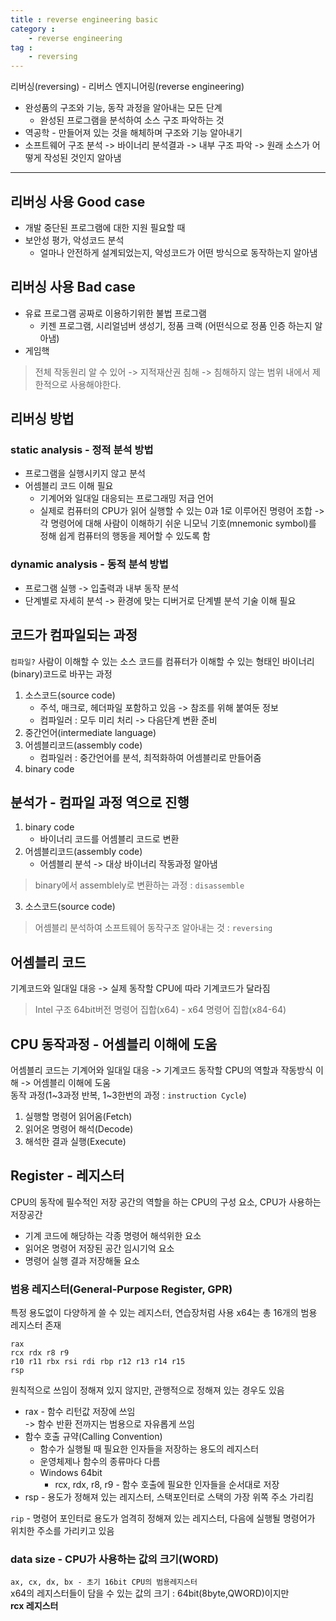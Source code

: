 ```yaml
---
title : reverse engineering basic
category :
    - reverse engineering
tag :
    - reversing
---
```


리버싱(reversing) - 리버스 엔지니어링(reverse engineering)

* 완성품의 구조와 기능, 동작 과정을 알아내는 모든 단계
    - 완성된 프로그램을 분석하여 소스 구조 파악하는 것
* 역공학 - 만들어져 있는 것을 해체하며 구조와 기능 알아내기
* 소프트웨어 구조 분석 -> 바이너리 분석결과 -> 내부 구조 파악 -> 원래 소스가 어떻게 작성된 것인지 알아냄

---
## 리버싱 사용 Good case
 * 개발 중단된 프로그램에 대한 지원 필요할 때
 * 보안성 평가, 악성코드 분석
    - 얼마나 안전하게 설계되었는지, 악성코드가 어떤 방식으로 동작하는지 알아냄

## 리버싱 사용 Bad case
 * 유료 프로그램 공짜로 이용하기위한 불법 프로그램
    - 키젠 프로그램, 시리얼넘버 생성기, 정품 크랙 (어떤식으로 정품 인증 하는지 알아냄)
 * 게임핵
 > 전체 작동원리 알 수 있어 -> 지적재산권 침해 -> 침해하지 않는 범위 내에서 제한적으로 사용해야한다.


## 리버싱 방법
 ### static analysis - 정적 분석 방법
  * 프로그램을 실행시키지 않고 분석
  * 어셈블리 코드 이해 필요
     - 기계어와 일대일 대응되는 프로그래밍 저급 언어
     - 실제로 컴퓨터의 CPU가 읽어 실행할 수 있는 0과 1로 이루어진 명령어 조합 -> 각 명령어에 대해 사람이 이해하기 쉬운 니모닉 기호(mnemonic symbol)를 정해 쉽게 컴퓨터의 행동을 제어할 수 있도록 함
 ### dynamic analysis - 동적 분석 방법
  * 프로그램 실행 -> 입출력과 내부 동작 분석
  * 단계별로 자세히 분석 -> 환경에 맞는 디버거로 단계별 분석 기술 이해 필요


## 코드가 컴파일되는 과정
 `컴파일?` 사람이 이해할 수 있는 소스 코드를 컴퓨터가 이해할 수 있는 형태인 바이너리(binary)코드로 바꾸는 과정

 1. 소스코드(source code)
    - 주석, 매크로, 헤더파일 포함하고 있음 -> 참조를 위해 붙여둔 정보
    - 컴파일러 : 모두 미리 처리 -> 다음단계 변환 준비
 2. 중간언어(intermediate language)
 3. 어셈블리코드(assembly code)
    - 컴파일러 : 중간언어를 분석, 최적화하여 어셈블리로 만들어줌
 4. binary code


## 분석가 - 컴파일 과정 역으로 진행
 1. binary code
    - 바이너리 코드를 어셈블리 코드로 변환
 2. 어셈블리코드(assembly code)
    - 어셈블리 분석 -> 대상 바이너리 작동과정 알아냄
 > binary에서 assemblely로 변환하는 과정 : `disassemble`
 3. 소스코드(source code)
 > 어셈블리 분석하여 소프트웨어 동작구조 알아내는 것 : `reversing`


## 어셈블리 코드
 기계코드와 일대일 대응 -> 실제 동작할  CPU에 따라 기계코드가 달라짐
 >  Intel 구조 64bit버전 명령어 집합(x64) - x64 명령어 집합(x84-64)


## CPU 동작과정 - 어셈블리 이해에 도움
 어셈블리 코드는 기계어와 일대일 대응 -> 기계코드 동작할 CPU의 역할과 작동방식 이해 -> 어셈블리 이해에 도움  
 동작 과정(1~3과정 반복, 1~3한번의 과정 : `instruction Cycle`)  
 1. 실행할 명령어 읽어옴(Fetch)
 2. 읽어온 명령어 해석(Decode)
 3. 해석한 결과 실행(Execute)


## Register - 레지스터
 CPU의 동작에 필수적인 저장 공간의 역할을 하는 CPU의 구성 요소, CPU가 사용하는 저장공간
 * 기계 코드에 해당하는 각종 명령어 해석위한 요소
 * 읽어온 명령어 저장된 공간 임시기억 요소
 * 명령어 실행 결과 저장해둘 요소

 ### 범용 레지스터(General-Purpose Register, GPR)
 특정 용도없이 다양하게 쓸 수 있는 레지스터, 연습장처럼 사용
 x64는 총 16개의 범용 레지스터 존재
 
 ```
 rax 
 rcx rdx r8 r9 
 r10 r11 rbx rsi rdi rbp r12 r13 r14 r15 
 rsp
 ```
 
 원칙적으로 쓰임이 정해져 있지 않지만, 관행적으로 정해져 있는 경우도 있음
 * rax - 함수 리턴값 저장에 쓰임  
   -> 함수 반환 전까지는 범용으로 자유롭게 쓰임
 * 함수 호출 규약(Calling Convention)
   - 함수가 실행될 때 필요한 인자들을 저장하는 용도의 레지스터
   - 운영체제나 함수의 종류마다 다름
   - Windows 64bit
      * rcx, rdx, r8, r9 - 함수 호출에 필요한 인자들을 순서대로 저장
 * rsp - 용도가 정해져 있는 레지스터, 스택포인터로 스택의 가장 위쪽 주소 가리킴


 `rip` - 명령어 포인터로 용도가 엄격히 정해져 있는 레지스터, 다음에 실행될 명령어가 위치한 주소를 가리키고 있음


 ### data size - CPU가 사용하는 값의 크기(WORD)
 `ax, cx, dx, bx - 초기 16bit CPU의 범용레지스터`  
 x64의 레지스터들이 담을 수 있는 값의 크기 : 64bit(8byte,QWORD)이지만  
 **rcx 레지스터**